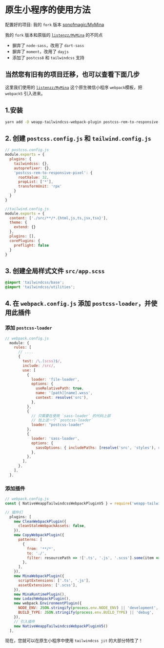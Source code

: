 # 原生小程序的使用方法

配置好的项目: 我的 `fork` 版本 [sonofmagic/MyMina](https://github.com/sonofmagic/MyMina)

我的 `fork` 版本和原版的 [`listenzz/MyMina`](https://github.com/listenzz/MyMina) 的不同点

- 摒弃了 `node-sass`，改用了 `dart-sass`
- 摒弃了 `moment`，改用了 `dayjs`
- 添加了 `postcss8` 和 `tailwindcss` 支持

## 当然您有旧有的项目迁移，也可以查看下面几步

这里我们使用的 [`listenzz/MyMina`](https://github.com/listenzz/MyMina) 这个原生微信小程序 `webpack`模板，把 `webpack5` 引入进来。

## 1.安装

```bash
yarn add -D weapp-tailwindcss-webpack-plugin postcss-rem-to-responsive-pixel tailwindcss postcss postcss-loader autoprefixer
```

## 2. 创建 `postcss.config.js` 和 `tailwind.config.js`

```js
// postcss.config.js
module.exports = {
  plugins: {
    tailwindcss: {},
    autoprefixer: {},
    'postcss-rem-to-responsive-pixel': {
      rootValue: 32,
      propList: ['*'],
      transformUnit: 'rpx'
    }
  }
}
```

```js
//tailwind.config.js
module.exports = {
  content: ['./src/**/*.{html,js,ts,jsx,tsx}'],
  theme: {
    extend: {}
  },
  plugins: [],
  corePlugins: {
    preflight: false
  }
}
```

## 3. 创建全局样式文件 `src/app.scss`

```scss
@import 'tailwindcss/base';
@import 'tailwindcss/utilities';
```

## 4. 在 `webpack.config.js` 添加 `postcss-loader`，并使用此插件

### 添加 `postcss-loader`

```js
// webpack.config.js
  module: {
    rules: [
      // ....
      {
        test: /\.(scss)$/,
        include: /src/,
        use: [
          {
            loader: 'file-loader',
            options: {
              useRelativePath: true,
              name: '[path][name].wxss',
              context: resolve('src'),
            },
          },
          {
            // 只需要在使用 `sass-loader` 的代码上部
            // 加上这一个 `postcss-loader`
            loader: "postcss-loader"
          },
          {
            loader: 'sass-loader',
            options: {
              sassOptions: { includePaths: [resolve('src', 'styles'), resolve('src')] },
            },
          },
        ],
      },
    ],
  },
```

### 添加插件

```js
// webpack.config.js
const { NativeWeappTailwindcssWebpackPluginV5 } = require('weapp-tailwindcss-webpack-plugin ')

// 插件们
  plugins: [
    new CleanWebpackPlugin({
      cleanStaleWebpackAssets: false,
    }),
    new CopyWebpackPlugin({
      patterns: [
        {
          from: '**/*',
          to: './',
          filter: resourcePath => !['.ts', '.js', '.scss'].some(item => resourcePath.endsWith(item)),
        },
      ],
    }),
    new MinaWebpackPlugin({
      scriptExtensions: ['.ts', '.js'],
      assetExtensions: ['.scss'],
    }),
    new MinaRuntimePlugin(),
    new LodashWebpackPlugin(),
    new webpack.EnvironmentPlugin({
      NODE_ENV: JSON.stringify(process.env.NODE_ENV) || 'development',
      BUILD_TYPE: JSON.stringify(process.env.BUILD_TYPE) || 'debug',
    }),
    // 引入插件
    new NativeWeappTailwindcssWebpackPluginV5()
  ],
```

现在，您就可以在原生小程序中使用 `tailwindcss jit` 的大部分特性了！
